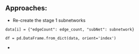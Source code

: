 ## Approaches:

- Re-create the stage 1 subnetworks

```
data[i] = {"edgeCount": edge_count, "subNet": subnetwork}
```

```
df = pd.DataFrame.from_dict(data, orient='index')
```

- 